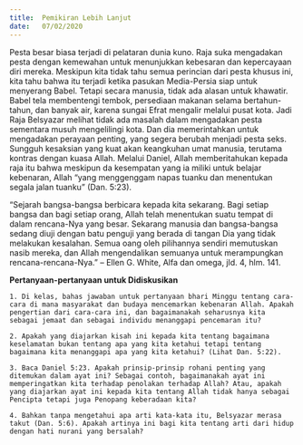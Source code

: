 ```yaml
---
title:  Pemikiran Lebih Lanjut
date:   07/02/2020
---
```


Pesta besar biasa terjadi di pelataran dunia kuno. Raja suka mengadakan pesta dengan kemewahan untuk menunjukkan kebesaran dan kepercayaan diri mereka. Meskipun kita tidak tahu semua perincian dari pesta khusus ini, kita tahu bahwa itu terjadi ketika pasukan Media-Persia siap untuk menyerang Babel. Tetapi secara manusia, tidak ada alasan untuk khawatir. Babel tela membentengi tembok, persediaan makanan selama bertahun-tahun, dan banyak air, karena sungai Efrat mengalir melalui pusat kota. Jadi Raja Belsyazar melihat tidak ada masalah dalam mengadakan pesta sementara musuh mengelilingi kota. Dan dia memerintahkan untuk mengadakan perayaan penting, yang segera berubah menjadi pesta seks. Sungguh kesaksian yang kuat akan keangkuhan umat manusia, terutama kontras dengan kuasa Allah. Melalui Daniel, Allah memberitahukan kepada raja itu bahwa meskipun da kesempatan yang ia miliki untuk belajar kebenaran, Allah “yang menggenggam napas tuanku dan menentukan segala jalan tuanku” (Dan. 5:23).

“Sejarah bangsa-bangsa berbicara kepada kita sekarang. Bagi setiap bangsa dan bagi setiap orang, Allah telah menentukan suatu tempat di dalam rencana-Nya yang besar. Sekarang manusia dan bangsa-bangsa sedang diuji dengan batu penguji yang berada di tangan Dia yang tidak melakukan kesalahan. Semua oang oleh pilihannya sendiri memutuskan nasib mereka, dan Allah mengendalikan semuanya untuk merampungkan rencana-rencana-Nya.” – Ellen G. White, Alfa dan omega, jld. 4, hlm. 141.

**Pertanyaan-pertanyaan untuk Didiskusikan**

`1. Di kelas, bahas jawaban untuk pertanyaan bhari Minggu tentang cara-cara di mana masyarakat dan budaya mencemarkan kebenaran Allah. Apakah pengertian dari cara-cara ini, dan bagaimanakah seharusnya kita sebagai jemaat dan sebagai individu menanggapi pencemaran itu?`

`2. Apakah yang diajarkan kisah ini kepada kita tentang bagaimana keselamatan bukan tentang apa yang kita ketahui tetapi tentang bagaimana kita menanggapi apa yang kita ketahui? (Lihat Dan. 5:22).`

`3. Baca Daniel 5:23. Apakah prinsip-prinsip rohani penting yang ditemukan dalam ayat ini? Sebagai contoh, bagaimanakah ayat ini memperingatkan kita terhadap penolakan terhadap Allah? Atau, apakah yang diajarkan ayat ini kepada kita tentang Allah tidak hanya sebagai Pencipta tetapi juga Penopang keberadaan kita?`

`4. Bahkan tanpa mengetahui apa arti kata-kata itu, Belsyazar merasa takut (Dan. 5:6). Apakah artinya ini bagi kita tentang arti dari hidup dengan hati nurani yang bersalah?`